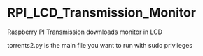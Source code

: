 RPI_LCD_Transmission_Monitor
============================

Raspberry PI Transmission downloads monitor in LCD

torrents2.py is the main file you want to run with sudo privileges

